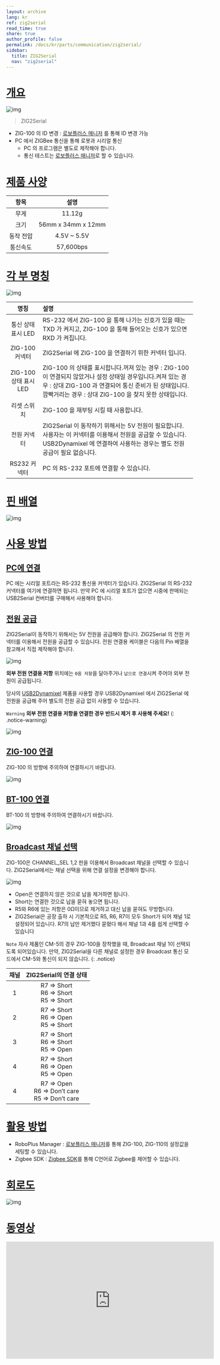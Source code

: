 ```yaml
---
layout: archive
lang: kr
ref: zig2serial
read_time: true
share: true
author_profile: false
permalink: /docs/kr/parts/communication/zig2serial/
sidebar:
  title: ZIG2Serial
  nav: "zig2serial"
---
```


# [개요](#개요)

![img](/assets/images/parts/communication/zig2serial_product.png)

> ZIG2Serial

- ZIG-100 의 ID 변경 : [로보플러스 매니저] 를 통해 ID 변경 가능
- PC 에서 ZIGBee 통신을 통해 로봇과 시리얼 통신
  - PC 의 프로그램은 별도로 제작해야 합니다.
  - 통신 테스트는 [로보플러스 매니저]로 할 수 있습니다.

# [제품 사양](#제품-사양)

|항목|설명|
|:---:|:---:|
|무게|11.12g|
|크기|56mm x 34mm x 12mm|
|동작 전압|4.5V ~ 5.5V|
|통신속도|57,600bps|

# [각 부 명칭](#각-부-명칭)

![img](/assets/images/parts/communication/zig2serial_01.png)


| 명칭 | 설명 |
|:---:|:---|
|  통신 상태 표시 LED      | RS-232 에서 ZIG-100 을 통해 나가는 신호가 있을 때는 TXD 가 켜지고, ZIG-100 을 통해 들어오는 신호가 있으면 RXD 가 켜집니다. |
|  ZIG-100 커넥터       | ZIG2Serial 에 ZIG-100 을 연결하기 위한 커넥터 입니다.  |
|  ZIG-100 상태 표시 LED | ZIG-100 의 상태를 표시합니다.꺼져 있는 경우 : ZIG-100 이 연결되지 않았거나 설정 상태일 경우입니다.켜져 있는 경우 : 상대 ZIG-100 과 연결되어 통신 준비가 된 상태입니다.깜빡거리는 경우 : 상대 ZIG-100 을 찾지 못한 상태입니다. |
|  리셋 스위치            | ZIG-100 을 재부팅 시킬 때 사용합니다.                |
|  전원 커넥터            | ZIG2Serial 이 동작하기 위해서는 5V 전원이 필요합니다. 사용자는 이 커넥터를 이용해서 전원을 공급할 수 있습니다. USB2Dynamixel 에 연결하여 사용하는 경우는 별도 전원 공급이 필요 없습니다. |
|  RS232 커넥터         | PC 의 RS-232 포트에 연결할 수 있습니다.              |

# [핀 배열](#핀-배열)

![img](/assets/images/parts/communication/zig2serial_02.png)

# [사용 방법](#사용-방법)

## [PC에 연결](#pc에-연결)

PC 에는 시리얼 포트라는 RS-232 통신용 커넥터가 있습니다. ZIG2Serial 의 RS-232 커넥터를 여기에 연결하면 됩니다. 만약 PC 에 시리얼 포트가 없으면 시중에 판매되는 USB2Serial 컨버터를 구매해서 사용해야 합니다.

## [전원 공급](#전원-공급)

ZIG2Serial이 동작하기 위해서는 5V 전원을 공급해야 합니다. ZIG2Serial 의 전원 커넥터를 이용해서 전원을 공급할 수 있습니다. 전원 연결용 케이블은 다음의 Pin 배열을 참고해서 직접 제작해야 합니다.

![img](/assets/images/parts/communication/zig2serial_03.png)

**외부 전원 연결용 저항** 위치에는 `0옴 저항`을 달아주거나 `납으로 연결`시켜 주어야 외부 전원이 공급됩니다.

당사의 [USB2Dynamixel] 제품을 사용할 경우 USB2Dynamixel 에서 ZIG2Serial 에 전원을 공급해 주어 별도의 전원 공급 없이 사용할 수 있습니다.

`Warning` **외부 전원 연결용 저항을 연결한 경우 반드시 제거 후 사용해 주세요!**
{: .notice-warning}

![img](/assets/images/parts/communication/zig2serial_04.png)

## [ZIG-100 연결](#zig-100-연결)

ZIG-100 의 방향에 주의하여 연결하시기 바랍니다.

![img](/assets/images/parts/communication/zig2serial_05.png)

## [BT-100 연결](#bt-100-연결)

BT-100 의 방향에 주의하여 연결하시기 바랍니다.

![img](/assets/images/parts/communication/zig2serial_bt100.jpg)

## [Broadcast 채널 선택](#broadcast-채널-선택)

ZIG-100은 CHANNEL_SEL 1,2 핀을 이용해서 Broadcast 채널을 선택할 수 있습니다. ZIG2Serial에서는 채널 선택을 위해 연결 설정을 변경해야 합니다.

![img](/assets/images/parts/communication/zig2serial_06.png)

- Open은 연결하지 않은 것으로 납을 제거하면 됩니다.
- Short는 연결한 것으로 납을 묻혀 놓으면 됩니다.
- R5와 R6에 있는 저항은 0Ω이므로 제거하고 대신 납을 묻혀도 무방합니다.
- ZIG2Serial은 공장 출하 시 기본적으로 R5, R6, R7이 모두 Short가 되어 채널 1로 설정되어 있습니다. R7의 납만 제거했다 묻혔다 해서 채널 1과 4를 쉽게 선택할 수 있습니다

`Note` 자사 제품인 CM-5의 경우 ZIG-100을 장착했을 때, Broadcast 채널 1이 선택되도록 되어있습니다. 만약, ZIG2Serial을 다른 채널로 설정한 경우 Broadcast 통신 모드에서 CM-5와 통신이 되지 않습니다. 
{: .notice}

| 채널  | ZIG2Serial의 연결 상태               |
|:---:|:---:|
|1|R7 => Short<br />R6 => Short<br />R5 => Short|
|2|R7 => Short<br />R6 => Open<br />R5 => Short|
|3|R7 => Short<br />R6 => Short<br />R5 => Open|
|4|R7 => Short<br />R6 => Open<br />R5 => Open|
|4|R7 => Open<br />R6 => Don’t care<br />R5 => Don’t care|


# [활용 방법](#활용-방법)

- RoboPlus Manager : [로보플러스 매니저]를 통해 ZIG-100, ZIG-110의 설정값을 세팅할 수 있습니다.
- Zigbee SDK : [Zigbee SDK]를 통해 C언어로 Zigbee를 제어할 수 있습니다.


# [회로도](#회로도)

![img](/assets/images/parts/communication/zig2serial_07.gif)


# [동영상](#동영상)

<iframe width="560" height="315" src="https://www.youtube.com/embed/YgebCObXJZg" frameborder="0" allowfullscreen></iframe>

[로보플러스 매니저]: /docs/kr/software/rplus1/manager/
[USB2Dynamixel]: /docs/kr/parts/interface/usb2dynamixel/
[Zigbee SDK]: /docs/kr/software/embedded_sdk/zigbee_sdk/
